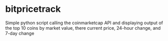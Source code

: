 # bitpricetrack
 
 Simple python script calling the coinmarketcap API and displaying output of the top 10 coins by market value, there current price, 24-hour change, and 7-day change